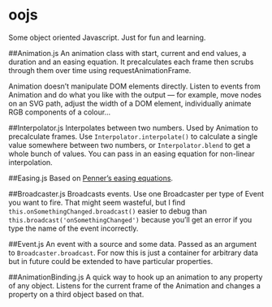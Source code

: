 # oojs
Some object oriented Javascript. Just for fun and learning.

##Animation.js
An animation class with start, current and end values, a duration and an easing equation. It precalculates each frame then scrubs through them over time using requestAnimationFrame.

Animation doesn’t manipulate DOM elements directly. Listen to events from Animation and do what you like with the output — for example, move nodes on an SVG path, adjust the width of a DOM element, individually animate RGB components of a colour…

##Interpolator.js
Interpolates between two numbers. Used by Animation to precalculate frames. Use ```Interpolator.interpolate()``` to calculate a single value somewhere between two numbers, or ```Interpolator.blend``` to get a whole bunch of values. You can pass in an easing equation for non-linear interpolation.

##Easing.js
Based on [Penner’s easing equations](http://robertpenner.com/easing/). 

##Broadcaster.js
Broadcasts events. Use one Broadcaster per type of Event you want to fire. That might seem wasteful, but I find ```this.onSomethingChanged.broadcast()``` easier to debug than ```this.broadcast('onSomethingChanged')``` because you’ll get an error if you type the name of the event incorrectly.

##Event.js
An event with a source and some data. Passed as an argument to ```Broadcaster.broadcast```. For now this is just a container for arbitrary data but in future could be extended to have particular properties.

##AnimationBinding.js
A quick way to hook up an animation to any property of any object. Listens for the current frame of the Animation and changes a property on a third object based on that.

